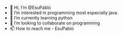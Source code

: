 - 👋 Hi, I’m @EsuPablo
- 👀 I’m interested in programming most especially java.
- 🌱 I’m currently learning python
- 💞️ I’m looking to collaborate on programming
- 📫 How to reach me - EsuPablo

<!---
EsuPablo/EsuPablo is a ✨ special ✨ repository because its `README.md` (this file) appears on your GitHub profile.
You can click the Preview link to take a look at your changes.
--->
